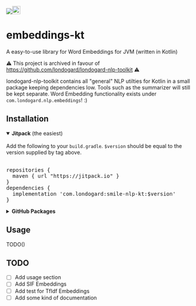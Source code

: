 [![](https://jitpack.io/v/com.londogard/embeddings-kt.svg)](https://jitpack.io/#com.londogard/embeddings-kt)<a href='https://ko-fi.com/O5O819SEH' target='_blank'><img height='22' style='border:0px;height:22px;' src='https://az743702.vo.msecnd.net/cdn/kofi2.png?v=2' border='0' alt='Buy Me a Coffee at ko-fi.com' /></a>

# embeddings-kt
A easy-to-use library for Word Embeddings for JVM (written in Kotlin)

:warning: This project is archived in favour of https://github.com/londogard/londogard-nlp-toolkit :warning:

londogard-nlp-toolkit contains all "general" NLP utilties for Kotlin in a small package keeping dependencies low. Tools such as the summarizer will still be kept separate.
Word Embedding functionality exists under `com.londogard.nlp.embeddings`! :)

## Installation
<details open>
<summary><b>Jitpack</b> (the easiest)</summary>
<br>
Add the following to your <code>build.gradle</code>. <code>$version</code> should be equal to the version supplied by tag above.
<br>
<br>
<pre>
repositories {
  maven { url "https://jitpack.io" }
}
dependencies {
  implementation 'com.londogard:smile-nlp-kt:$version'
}        
</pre>
</details>
<details>
   <summary><b>GitHub Packages</b></summary>
<br>
Add the following to your <code>build.gradle</code>. <code>$version</code> should be equal to the version supplied by tag above.  
The part with logging into github repository is how I understand that you need to login. If you know a better way please ping me in an issue.
<br>
<br>
<pre>
repositories {
   maven {
     url = uri("https://maven.pkg.github.com/londogard/smile-nlp-kt")
     credentials {
         username = project.findProperty("gpr.user") ?: System.getenv("GH_USERNAME")
         password = project.findProperty("gpr.key") ?: System.getenv("GH_TOKEN")
     }
}
}
dependencies {
   implementation "com.londogard:smile-nlp-kt:$version"
}   
</pre>
</details>

## Usage
TODO()

## TODO
- [ ] Add usage section
- [ ] Add SIF Embeddings
- [ ] Add test for TfIdf Embeddings
- [ ] Add some kind of documentation
